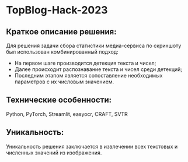 # TopBlog-Hack-2023

## Краткое описание решения:
Для решения задачи сбора статистики медиа-сервиса по скриншоту был использован комбинированный подход: 
 - На первом шаге производится детекция текста и чисел; 
 - Далее происходит распознавание текста и чисел среди детекций; 
 - Последним этапом является сопоставление необходимых параметров с их числовым значением. 
## Технические особенности:
Python, PyTorch, Streamlit, easyocr, CRAFT, SVTR
## Уникальность:
Уникальность решения заключается в извлечении всех текстовых и численных значений из изображения.
